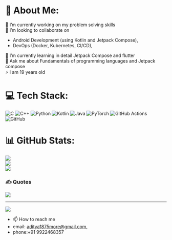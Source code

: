 # 💫 About Me:
🔭 I’m currently working on my problem solving skills <br>👯 
I’m looking to collaborate on
  * Android Development (using Kotlin and Jetpack Compose), <br>
  * DevOps (Docker, Kubernetes, CI/CD),<br>

🌱 I’m currently learning in detail Jetpack Compose and flutter  
💬 Ask me about Fundamentals of programming languages and Jetpack compose  
⚡ I am 19 years old 


# 💻 Tech Stack:
![C](https://img.shields.io/badge/c-%2300599C.svg?style=for-the-badge&logo=c&logoColor=white) ![C++](https://img.shields.io/badge/c++-%2300599C.svg?style=for-the-badge&logo=c%2B%2B&logoColor=white) ![Python](https://img.shields.io/badge/python-3670A0?style=for-the-badge&logo=python&logoColor=ffdd54) ![Kotlin](https://img.shields.io/badge/kotlin-%237F52FF.svg?style=for-the-badge&logo=kotlin&logoColor=white) ![Java](https://img.shields.io/badge/java-%23ED8B00.svg?style=for-the-badge&logo=openjdk&logoColor=white) ![PyTorch](https://img.shields.io/badge/PyTorch-%23EE4C2C.svg?style=for-the-badge&logo=PyTorch&logoColor=white) ![GitHub Actions](https://img.shields.io/badge/github%20actions-%232671E5.svg?style=for-the-badge&logo=githubactions&logoColor=white) ![GitHub](https://img.shields.io/badge/github-%23121011.svg?style=for-the-badge&logo=github&logoColor=white)
# 📊 GitHub Stats:
![](https://github-readme-stats.vercel.app/api?username=Dev-Aditya-More&theme=dark&hide_border=false&include_all_commits=false&count_private=false)<br/>
![](https://github-readme-streak-stats.herokuapp.com/?user=Dev-Aditya-More&theme=dark&hide_border=false)<br/>
![](https://github-readme-stats.vercel.app/api/top-langs/?username=Dev-Aditya-More&theme=dark&hide_border=false&include_all_commits=false&count_private=false&layout=compact)

### ✍️ Quotes
![](https://quotes-github-readme.vercel.app/api?type=horizontal&theme=radical)

---
[![](https://visitcount.itsvg.in/api?id=Dev-Aditya-More&icon=0&color=0)](https://visitcount.itsvg.in)

<!-- Proudly created with GPRM ( https://gprm.itsvg.in ) -->
- 📫 How to reach me
- email: aditya1875more@gmail.com,
- phone:+91 9922468357

